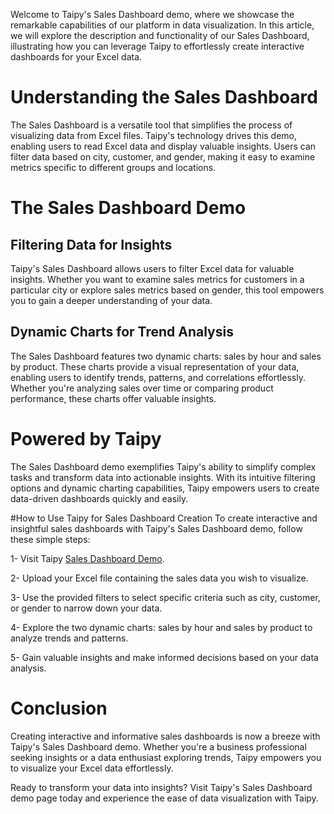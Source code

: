 Welcome to Taipy's Sales Dashboard demo, where we showcase the remarkable capabilities of our platform in data visualization. In this article, we will explore the description and functionality of our Sales Dashboard, illustrating how you can leverage Taipy to effortlessly create interactive dashboards for your Excel data.

# Understanding the Sales Dashboard
The Sales Dashboard is a versatile tool that simplifies the process of visualizing data from Excel files. Taipy's technology drives this demo, enabling users to read Excel data and display valuable insights. Users can filter data based on city, customer, and gender, making it easy to examine metrics specific to different groups and locations.

# The Sales Dashboard Demo
## Filtering Data for Insights
Taipy's Sales Dashboard allows users to filter Excel data for valuable insights. Whether you want to examine sales metrics for customers in a particular city or explore sales metrics based on gender, this tool empowers you to gain a deeper understanding of your data.

## Dynamic Charts for Trend Analysis
The Sales Dashboard features two dynamic charts: sales by hour and sales by product. These charts provide a visual representation of your data, enabling users to identify trends, patterns, and correlations effortlessly. Whether you're analyzing sales over time or comparing product performance, these charts offer valuable insights.

# Powered by Taipy
The Sales Dashboard demo exemplifies Taipy's ability to simplify complex tasks and transform data into actionable insights. With its intuitive filtering options and dynamic charting capabilities, Taipy empowers users to create data-driven dashboards quickly and easily.

#How to Use Taipy for Sales Dashboard Creation
To create interactive and insightful sales dashboards with Taipy's Sales Dashboard demo, follow these simple steps:

1- Visit Taipy [Sales Dashboard Demo](https://sales-dashboard.taipy.cloud/).

2- Upload your Excel file containing the sales data you wish to visualize.

3- Use the provided filters to select specific criteria such as city, customer, or gender to narrow down your data.

4- Explore the two dynamic charts: sales by hour and sales by product to analyze trends and patterns.

5- Gain valuable insights and make informed decisions based on your data analysis.

# Conclusion
Creating interactive and informative sales dashboards is now a breeze with Taipy's Sales Dashboard demo. Whether you're a business professional seeking insights or a data enthusiast exploring trends, Taipy empowers you to visualize your Excel data effortlessly.

Ready to transform your data into insights? Visit Taipy's Sales Dashboard demo page today and experience the ease of data visualization with Taipy.